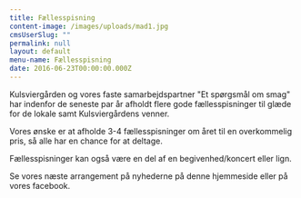 ```yaml
---
title: Fællesspisning
content-image: /images/uploads/mad1.jpg
cmsUserSlug: ""
permalink: null
layout: default
menu-name: Fællesspisning
date: 2016-06-23T00:00:00.000Z
---
```


Kulsviergården og vores faste samarbejdspartner "Et spørgsmål om smag" har indenfor de seneste par år afholdt flere gode fællesspisninger til glæde for de lokale samt Kulsviergårdens venner. 

Vores ønske er at afholde 3-4 fællesspisninger om året til en overkommelig pris, så alle har en chance for at deltage.

Fællesspisninger kan også være en del af en begivenhed/koncert eller lign.

Se vores næste arrangement på nyhederne på denne hjemmeside eller på vores facebook.